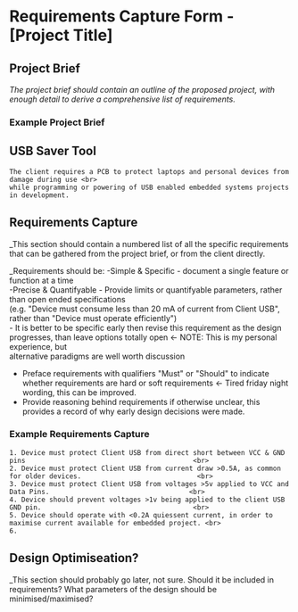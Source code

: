 # Requirements Capture Form - [Project Title]


## Project Brief
_The project brief should contain an outline of the proposed project, with enough detail to derive a comprehensive list of requirements._

### Example Project Brief
## USB Saver Tool
```
The client requires a PCB to protect laptops and personal devices from damage during use <br>
while programming or powering of USB enabled embedded systems projects in development.
```

## Requirements Capture

_This section should contain a numbered list of all the specific requirements that can be gathered from the project brief, or from the client directly.

_Requirements should be:
-Simple & Specific - document a single feature or function at a time                                           <br>
-Precise & Quantifyable - Provide limits or quantifyable parameters, rather than open ended specifications      <br>
    (e.g. "Device must consume less than 20 mA of current from Client USB", rather than "Device must operate efficiently")      <br>
    - It is better to be specific early then revise this requirement as the design progresses, than leave options totally open <- NOTE: This is my personal experience, but <br> alternative paradigms are well worth discussion<br>
- Preface requirements with qualifiers "Must" or "Should" to indicate whether requirements are hard or soft requirements <- Tired friday night wording, this can be improved.<br>
- Provide reasoning behind requirements if otherwise unclear, this provides a record of why early design decisions were made.<br>


### Example Requirements Capture
```
1. Device must protect Client USB from direct short between VCC & GND pins                                          <br>
2. Device must protect Client USB from current draw >0.5A, as common for older devices.                             <br>
3. Device must protect Client USB from voltages >5v applied to VCC and Data Pins.                                   <br>
4. Device should prevent voltages >1v being applied to the client USB GND pin.                                      <br>
5. Device should operate with <0.2A quiessent current, in order to maximise current available for embedded project. <br>
6. 

```

## Design Optimiseation?

_This section should probably go later, not sure. Should it be included in requirements?
What parameters of the design should be minimised/maximised?
